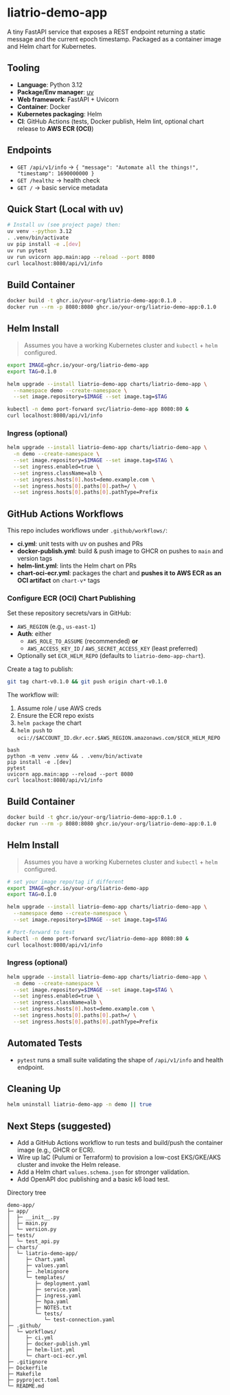 # liatrio-demo-app

A tiny FastAPI service that exposes a REST endpoint returning a static message and the current epoch timestamp. Packaged as a container image and Helm chart for Kubernetes.

## Tooling
- **Language**: Python 3.12
- **Package/Env manager**: [uv](https://github.com/astral-sh/uv)
- **Web framework**: FastAPI + Uvicorn
- **Container**: Docker
- **Kubernetes packaging**: Helm
- **CI**: GitHub Actions (tests, Docker publish, Helm lint, optional chart release to **AWS ECR (OCI)**)

## Endpoints
- `GET /api/v1/info` → `{ "message": "Automate all the things!", "timestamp": 1690000000 }`
- `GET /healthz` → health check
- `GET /` → basic service metadata

## Quick Start (Local with uv)
```bash
# Install uv (see project page) then:
uv venv --python 3.12
. .venv/bin/activate
uv pip install -e .[dev]
uv run pytest
uv run uvicorn app.main:app --reload --port 8080
curl localhost:8080/api/v1/info
```

## Build Container
```bash
docker build -t ghcr.io/your-org/liatrio-demo-app:0.1.0 .
docker run --rm -p 8080:8080 ghcr.io/your-org/liatrio-demo-app:0.1.0
```

## Helm Install
> Assumes you have a working Kubernetes cluster and `kubectl` + `helm` configured.

```bash
export IMAGE=ghcr.io/your-org/liatrio-demo-app
export TAG=0.1.0

helm upgrade --install liatrio-demo-app charts/liatrio-demo-app \
  --namespace demo --create-namespace \
  --set image.repository=$IMAGE --set image.tag=$TAG

kubectl -n demo port-forward svc/liatrio-demo-app 8080:80 &
curl localhost:8080/api/v1/info
```

### Ingress (optional)
```bash
helm upgrade --install liatrio-demo-app charts/liatrio-demo-app \
  -n demo --create-namespace \
  --set image.repository=$IMAGE --set image.tag=$TAG \
  --set ingress.enabled=true \
  --set ingress.className=alb \
  --set ingress.hosts[0].host=demo.example.com \
  --set ingress.hosts[0].paths[0].path=/ \
  --set ingress.hosts[0].paths[0].pathType=Prefix
```

## GitHub Actions Workflows
This repo includes workflows under `.github/workflows/`:
- **ci.yml**: unit tests with uv on pushes and PRs
- **docker-publish.yml**: build & push image to GHCR on pushes to `main` and version tags
- **helm-lint.yml**: lints the Helm chart on PRs
- **chart-oci-ecr.yml**: packages the chart and **pushes it to AWS ECR as an OCI artifact** on `chart-v*` tags

### Configure ECR (OCI) Chart Publishing
Set these repository secrets/vars in GitHub:
- `AWS_REGION` (e.g., `us-east-1`)
- **Auth**: either
  - `AWS_ROLE_TO_ASSUME` (recommended) **or**
  - `AWS_ACCESS_KEY_ID` / `AWS_SECRET_ACCESS_KEY` (least preferred)
- Optionally set `ECR_HELM_REPO` (defaults to `liatrio-demo-app-chart`).

Create a tag to publish:
```bash
git tag chart-v0.1.0 && git push origin chart-v0.1.0
```
The workflow will:
1. Assume role / use AWS creds
2. Ensure the ECR repo exists
3. `helm package` the chart
4. `helm push` to `oci://$ACCOUNT_ID.dkr.ecr.$AWS_REGION.amazonaws.com/$ECR_HELM_REPO`
```
bash
python -m venv .venv && . .venv/bin/activate
pip install -e .[dev]
pytest
uvicorn app.main:app --reload --port 8080
curl localhost:8080/api/v1/info
```

## Build Container
```bash
docker build -t ghcr.io/your-org/liatrio-demo-app:0.1.0 .
docker run --rm -p 8080:8080 ghcr.io/your-org/liatrio-demo-app:0.1.0
```

## Helm Install
> Assumes you have a working Kubernetes cluster and `kubectl` + `helm` configured.

```bash
# set your image repo/tag if different
export IMAGE=ghcr.io/your-org/liatrio-demo-app
export TAG=0.1.0

helm upgrade --install liatrio-demo-app charts/liatrio-demo-app \
  --namespace demo --create-namespace \
  --set image.repository=$IMAGE --set image.tag=$TAG

# Port-forward to test
kubectl -n demo port-forward svc/liatrio-demo-app 8080:80 &
curl localhost:8080/api/v1/info
```

### Ingress (optional)
```bash
helm upgrade --install liatrio-demo-app charts/liatrio-demo-app \
  -n demo --create-namespace \
  --set image.repository=$IMAGE --set image.tag=$TAG \
  --set ingress.enabled=true \
  --set ingress.className=alb \
  --set ingress.hosts[0].host=demo.example.com \
  --set ingress.hosts[0].paths[0].path=/ \
  --set ingress.hosts[0].paths[0].pathType=Prefix
```

## Automated Tests
- `pytest` runs a small suite validating the shape of `/api/v1/info` and health endpoint.

## Cleaning Up
```bash
helm uninstall liatrio-demo-app -n demo || true
```

## Next Steps (suggested)
- Add a GitHub Actions workflow to run tests and build/push the container image (e.g., GHCR or ECR).
- Wire up IaC (Pulumi or Terraform) to provision a low-cost EKS/GKE/AKS cluster and invoke the Helm release.
- Add a Helm chart `values.schema.json` for stronger validation.
- Add OpenAPI doc publishing and a basic k6 load test.

Directory tree
```
demo-app/
├─ app/
│  ├─ __init__.py
│  ├─ main.py
│  └─ version.py
├─ tests/
│  └─ test_api.py
├─ charts/
│  └─ liatrio-demo-app/
│     ├─ Chart.yaml
│     ├─ values.yaml
│     ├─ .helmignore
│     └─ templates/
│        ├─ deployment.yaml
│        ├─ service.yaml
│        ├─ ingress.yaml
│        ├─ hpa.yaml
│        ├─ NOTES.txt
│        └─ tests/
│           └─ test-connection.yaml
├─ .github/
│  └─ workflows/
│     ├─ ci.yml
│     ├─ docker-publish.yml
│     ├─ helm-lint.yml
│     └─ chart-oci-ecr.yml
├─ .gitignore
├─ Dockerfile
├─ Makefile
├─ pyproject.toml
└─ README.md
```

